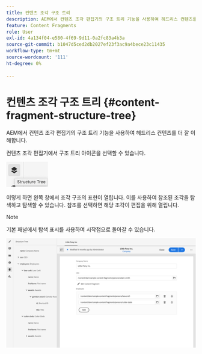 ```yaml
---
title: 컨텐츠 조각 구조 트리
description: AEM에서 컨텐츠 조각 편집기의 구조 트리 기능을 사용하여 헤드리스 컨텐츠를 더 잘 이해합니다.
feature: Content Fragments
role: User
exl-id: 4a134f04-e580-4f69-9d11-0a2fc83a4b3a
source-git-commit: b1047d5ced2db2027ef23f3ac9a4bece23c11435
workflow-type: tm+mt
source-wordcount: '111'
ht-degree: 0%

---
```


# 컨텐츠 조각 구조 트리 {#content-fragment-structure-tree}

AEM에서 컨텐츠 조각 편집기의 구조 트리 기능을 사용하여 헤드리스 컨텐츠를 더 잘 이해합니다.

컨텐츠 조각 편집기에서 구조 트리 아이콘을 선택할 수 있습니다.

![컨텐츠 조각 구조 트리](assets/cfm-structuretree-01.png)

이렇게 하면 왼쪽 창에서 조각 구조의 표현이 열립니다. 이를 사용하여 참조된 조각을 탐색하고 탐색할 수 있습니다. 참조를 선택하면 해당 조각이 편집을 위해 열립니다.

>[!NOTE]
>
>기본 패널에서 탐색 표시를 사용하여 시작점으로 돌아갈 수 있습니다.

![컨텐츠 조각 구조 트리](assets/cfm-structuretree-02.png)
